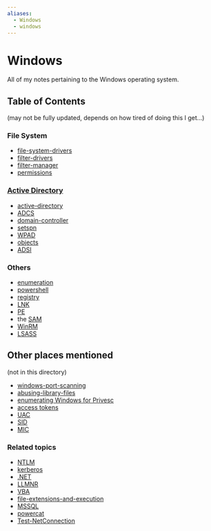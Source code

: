 ```yaml
---
aliases:
  - Windows
  - windows
---
```

# Windows
All of my notes pertaining to the Windows operating system.
## Table of Contents
(may not be fully updated, depends on how tired of doing this I get...)
### File System
- [file-system-drivers](file-system/file-system-drivers.md)
- [filter-drivers](file-system/filter-drivers.md)
- [filter-manager](file-system/filter-manager.md)
- [permissions](file-system/permissions.md)
### [Active Directory](active-directory/active-directory.md)
- [active-directory](active-directory/active-directory.md)
- [ADCS](active-directory/ADCS.md)
- [domain-controller](active-directory/domain-controller.md)
- [setspn](active-directory/setspn.md)
- [WPAD](active-directory/WPAD.md)
- [objects](active-directory/objects.md)
- [ADSI](active-directory/ADSI.md)
### Others
- [enumeration](enumeration.md)
- [powershell](../../coding/languages/powershell.md)
- [registry](registry.md)
- [LNK](LNK.md)
- [PE](PE.md)
- the [SAM](SAM.md)
- [WinRM](WinRM.md)
- [LSASS](LSASS.md)
## Other places mentioned
(not in this directory)
- [windows-port-scanning](../../OSCP/enum-and-info-gathering/active/windows-port-scanning.md)
- [abusing-library-files](../../OSCP/client-side-attacks/abusing-library-files.md)
- [enumerating Windows for Privesc](../../OSCP/windows-privesc/enumeration/enumeration.md)
- [access tokens](../../OSCP/windows-privesc/security-mechanisms/access-tokens.md)
- [UAC](../../OSCP/windows-privesc/security-mechanisms/UAC.md)
- [SID](../../OSCP/windows-privesc/security-mechanisms/SID.md)
- [MIC](../../OSCP/windows-privesc/security-mechanisms/MIC.md)
### Related topics
- [NTLM](../../networking/protocols/NTLM.md)
- [kerberos](../../networking/protocols/kerberos.md)
- [.NET](../../coding/dotNET.md)
- [LLMNR](../../networking/protocols/LLMNR.md)
- [VBA](../../coding/languages/VBA.md)
- [file-extensions-and-execution](../concepts/file-extensions-and-execution.md)
- [MSSQL](../../CLI-tools/windows/MSSQL.md)
- [powercat](../../CLI-tools/windows/powercat.md)
- [Test-NetConnection](../../CLI-tools/windows/Test-NetConnection.md)
